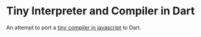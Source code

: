 # Tiny Interpreter and Compiler in Dart

An attempt to port a [tiny compiler in javascript](https://github.com/mgechev/tiny-compiler) to Dart.
